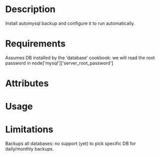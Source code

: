 Description
===========

Install automysql backup and configure it to run automatically.





Requirements
============

Assumes DB installed by the 'database' cookbook: we will read the root password in node['mysql']['server_root_password']

Attributes
==========


Usage
=====


Limitations
===========

Backups all databases: no support (yet) to pick specific DB for daily/monthly backups.
